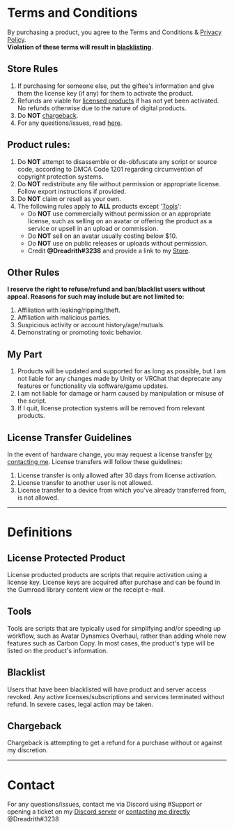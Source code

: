 # Terms and Conditions
By purchasing a product, you agree to the Terms and Conditions & [Privacy Policy](https://github.com/Dreadrith/DreadScripts/blob/main/Other/Privacy%20Policy.md).<br>
**Violation of these terms will result in [blacklisting](https://github.com/Dreadrith/DreadScripts/blob/main/Other/Terms%20and%20Conditions.md#blacklist)**.

## Store Rules
1. If purchasing for someone else, put the giftee's information and give them the license key (if any) for them to activate the product.
2. Refunds are viable for [licensed products](https://github.com/Dreadrith/DreadScripts/blob/main/Other/Terms%20and%20Conditions.md#license-protected-product) if has not yet been activated. No refunds otherwise due to the nature of digital products.
3. Do **NOT** [chargeback](https://github.com/Dreadrith/DreadScripts/blob/main/Other/Terms%20and%20Conditions.md#tools).
4. For any questions/issues, read [here](https://github.com/Dreadrith/DreadScripts/blob/main/Other/Terms%20and%20Conditions.md#contact).

## Product rules:
1. Do **NOT** attempt to disassemble or de-obfuscate any script or source code, according to DMCA Code 1201 regarding circumvention of copyright protection systems.
2. Do **NOT** redistribute any file without permission or appropriate license. Follow export instructions if provided.
3. Do **NOT** claim or resell as your own.
4. The following rules apply to **ALL** products except '[Tools](https://github.com/Dreadrith/DreadScripts/blob/main/Other/Terms%20and%20Conditions.md#tools)':
    - Do **NOT** use commercially without permission or an appropriate license, such as selling on an avatar or offering the product as a service or upsell in an upload or commission.
    - Do **NOT** sell on an avatar usually costing below $10.
    - Do **NOT** use on public releases or uploads without permission.
    - Credit **@Dreadrith#3238** and provide a link to my [Store](https://dreadrith.gumroad.com/).

## Other Rules
**I reserve the right to refuse/refund and ban/blacklist users without appeal. Reasons for such may include but are not limited to:**
1. Affiliation with leaking/ripping/theft.
2. Affiliation with malicious parties.
3. Suspicious activity or account history/age/mutuals.
4. Demonstrating or promoting toxic behavior.

## My Part
1. Products will be updated and supported for as long as possible, but I am not liable for any changes made by Unity or VRChat that deprecate any features or functionality via software/game updates.
2. I am not liable for damage or harm caused by manipulation or misuse of the script.
3. If I quit, license protection systems will be removed from relevant products.

## License Transfer Guidelines
In the event of hardware change, you may request a license transfer [by contacting me](https://github.com/Dreadrith/DreadScripts/blob/main/Other/Terms%20and%20Conditions.md#contact). License transfers will follow these guidelines:
1. License transfer is only allowed after 30 days from license activation.
2. License transfer to another user is not allowed.
3. License transfer to a device from which you've already transferred from, is not allowed.

---
# Definitions
## License Protected Product
License producted products are scripts that require activation using a license key. License keys are acquired after purchase and can be found in the Gumroad library content view or the receipt e-mail.
## Tools
Tools are scripts that are typically used for simplifying and/or speeding up workflow, such as Avatar Dynamics Overhaul, rather than adding whole new features such as Carbon Copy. In most cases, the product's type will be listed on the product's information.
## Blacklist
Users that have been blacklisted will have product and server access revoked. Any active licenses/subscriptions and services terminated without refund. In severe cases, legal action may be taken.
## Chargeback
Chargeback is attempting to get a refund for a purchase without or against my discretion.

---
# Contact
For any questions/issues, contact me via Discord using #Support or opening a ticket on my [Discord server](https://discord.gg/ZsPfrGn) or [contacting me directly](https://discord.com/users/196328481460584448) @Dreadrith#3238
